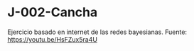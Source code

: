 # J-002-Cancha
Ejercicio basado en internet de las redes bayesianas. Fuente: https://youtu.be/HsFZux5ra4U
